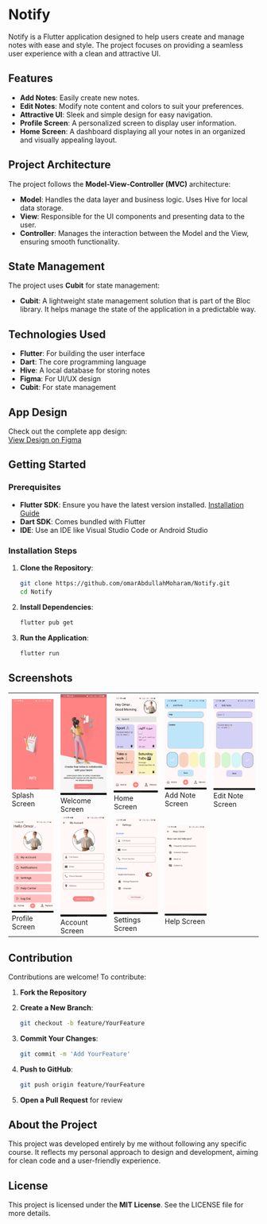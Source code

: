 # Notify

Notify is a Flutter application designed to help users create and manage notes with ease and style. The project focuses on providing a seamless user experience with a clean and attractive UI.

## Features

- **Add Notes**: Easily create new notes.
- **Edit Notes**: Modify note content and colors to suit your preferences.
- **Attractive UI**: Sleek and simple design for easy navigation.
- **Profile Screen**: A personalized screen to display user information.
- **Home Screen**: A dashboard displaying all your notes in an organized and visually appealing layout.

## Project Architecture

The project follows the **Model-View-Controller (MVC)** architecture:

- **Model**: Handles the data layer and business logic. Uses Hive for local data storage.
- **View**: Responsible for the UI components and presenting data to the user.
- **Controller**: Manages the interaction between the Model and the View, ensuring smooth functionality.

## State Management

The project uses **Cubit** for state management:

- **Cubit**: A lightweight state management solution that is part of the Bloc library. It helps manage the state of the application in a predictable way.

## Technologies Used

- **Flutter**: For building the user interface
- **Dart**: The core programming language
- **Hive**: A local database for storing notes
- **Figma**: For UI/UX design
- **Cubit**: For state management

## App Design

Check out the complete app design:   
[View Design on Figma](https://www.figma.com/design/rVyIml5y6m3W11At6xVwNZ/Notes-App-(Community)?m=auto&t=bQFqtKLK45Jf07vn-6)

## Getting Started

### Prerequisites

- **Flutter SDK**: Ensure you have the latest version installed. [Installation Guide](https://flutter.dev/docs/get-started/install)
- **Dart SDK**: Comes bundled with Flutter
- **IDE**: Use an IDE like Visual Studio Code or Android Studio

### Installation Steps

1. **Clone the Repository**:
   ```sh
   git clone https://github.com/omarAbdullahMoharam/Notify.git
   cd Notify
   ```

2. **Install Dependencies**:
   ```sh
   flutter pub get
   ```

3. **Run the Application**:
   ```sh
   flutter run
   ```

## Screenshots

<table>
<tr>
<td><img src="Splash.jpg" alt="Splash Screen" width="150"/><br/>Splash Screen</td>
<td><img src="Welcome.jpg" alt="Welcome Screen" width="150"/><br/>Welcome Screen</td>
<td><img src="Home.jpg" alt="Home Screen" width="150"/><br/>Home Screen</td>
<td><img src="Add_Note.jpg" alt="Add Note Screen" width="150"/><br/>Add Note Screen</td>
<td><img src="Edit_Note.jpg" alt="Edit Note Screen" width="150"/><br/>Edit Note Screen</td>
</tr>
<tr>
<td><img src="Profile.jpg" alt="Profile Screen" width="150"/><br/>Profile Screen</td>
<td><img src="Account.jpg" alt="Account Screen" width="150"/><br/>Account Screen</td>
<td><img src="Settings.jpg" alt="Settings Screen" width="150"/><br/>Settings Screen</td>
<td><img src="Help.jpg" alt="Help Screen" width="150"/><br/>Help Screen</td>
</tr>
</table>

## Contribution

Contributions are welcome! To contribute:

1. **Fork the Repository**
2. **Create a New Branch**:
   ```sh
   git checkout -b feature/YourFeature
   ```

3. **Commit Your Changes**:
   ```sh
   git commit -m 'Add YourFeature'
   ```

4. **Push to GitHub**:
   ```sh
   git push origin feature/YourFeature
   ```

5. **Open a Pull Request** for review

## About the Project

This project was developed entirely by me without following any specific course. It reflects my personal approach to design and development, aiming for clean code and a user-friendly experience.

## License

This project is licensed under the **MIT License**. See the LICENSE file for more details.
